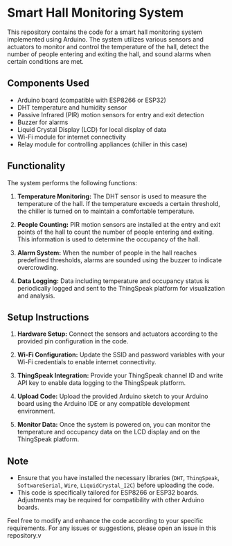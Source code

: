 # Smart Hall Monitoring System

This repository contains the code for a smart hall monitoring system implemented using Arduino. The system utilizes various sensors and actuators to monitor and control the temperature of the hall, detect the number of people entering and exiting the hall, and sound alarms when certain conditions are met.

## Components Used
- Arduino board (compatible with ESP8266 or ESP32)
- DHT temperature and humidity sensor
- Passive Infrared (PIR) motion sensors for entry and exit detection
- Buzzer for alarms
- Liquid Crystal Display (LCD) for local display of data
- Wi-Fi module for internet connectivity
- Relay module for controlling appliances (chiller in this case)

## Functionality
The system performs the following functions:
1. **Temperature Monitoring:** The DHT sensor is used to measure the temperature of the hall. If the temperature exceeds a certain threshold, the chiller is turned on to maintain a comfortable temperature.

2. **People Counting:** PIR motion sensors are installed at the entry and exit points of the hall to count the number of people entering and exiting. This information is used to determine the occupancy of the hall.

3. **Alarm System:** When the number of people in the hall reaches predefined thresholds, alarms are sounded using the buzzer to indicate overcrowding.

4. **Data Logging:** Data including temperature and occupancy status is periodically logged and sent to the ThingSpeak platform for visualization and analysis.

## Setup Instructions
1. **Hardware Setup:** Connect the sensors and actuators according to the provided pin configuration in the code.

2. **Wi-Fi Configuration:** Update the SSID and password variables with your Wi-Fi credentials to enable internet connectivity.

3. **ThingSpeak Integration:** Provide your ThingSpeak channel ID and write API key to enable data logging to the ThingSpeak platform.

4. **Upload Code:** Upload the provided Arduino sketch to your Arduino board using the Arduino IDE or any compatible development environment.

5. **Monitor Data:** Once the system is powered on, you can monitor the temperature and occupancy data on the LCD display and on the ThingSpeak platform.

## Note
- Ensure that you have installed the necessary libraries (`DHT`, `ThingSpeak`, `SoftwareSerial`, `Wire`, `LiquidCrystal_I2C`) before uploading the code.
- This code is specifically tailored for ESP8266 or ESP32 boards. Adjustments may be required for compatibility with other Arduino boards.

Feel free to modify and enhance the code according to your specific requirements. For any issues or suggestions, please open an issue in this repository.v
